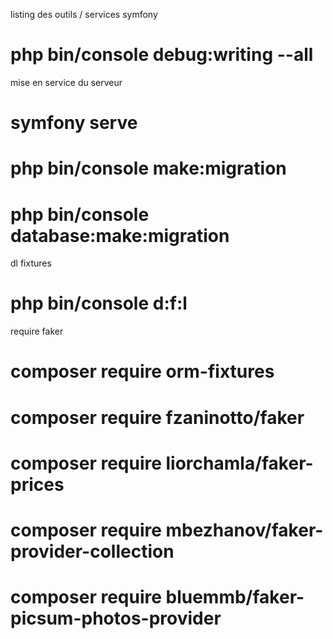  listing des outils / services symfony
 # php bin/console debug:writing --all
 
 mise en service du serveur
 # symfony serve
 # php bin/console make:migration  
 # php bin/console database:make:migration   
 
 dl fixtures
 # php bin/console d:f:l
 
 require faker
 # composer require orm-fixtures   
 # composer require fzaninotto/faker
 # composer require liorchamla/faker-prices    
 # composer require mbezhanov/faker-provider-collection 
 # composer require bluemmb/faker-picsum-photos-provider
 
 
 
